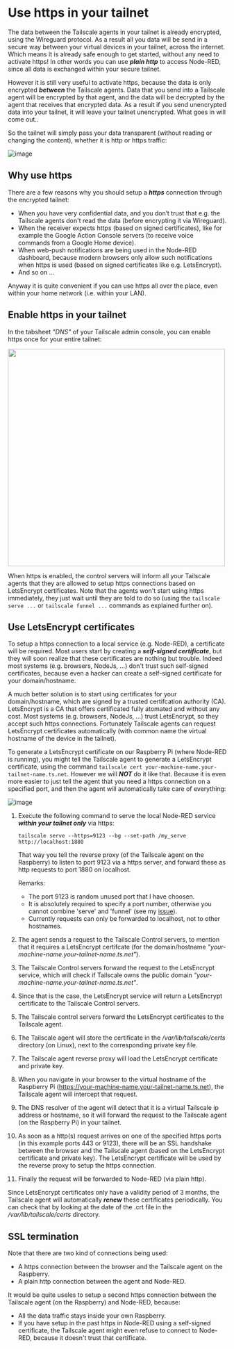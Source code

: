 # Use https in your tailnet
The data between the Tailscale agents in your tailnet is already encrypted, using the Wireguard protocol.  As a result all you data will be send in a secure way between your virtual devices in your tailnet, across the internet.  Which means it is already safe enough to get started, without any need to activate https!  In other words you can use ***plain http*** to access Node-RED, since all data is exchanged within your secure tailnet.

However it is still very useful to activate https, because the data is only encrypted ***between*** the Tailscale agents.  Data that you send into a Tailscale agent will be encrypted by that agent, and the data will be decrypted by the agent that receives that encrypted data.  As a result if you send unencrypted data into your tailnet, it will leave your tailnet unencrypted.  What goes in will come out..

So the tailnet will simply pass your data transparent (without reading or changing the content), whether it is http or https traffic:

![image](https://github.com/user-attachments/assets/1f66b508-d180-4e14-8a8e-c55b9a6360c3)

## Why use https
There are a few reasons why you should setup a ***https*** connection through the encrypted tailnet:
+ When you have very confidential data, and you don’t trust that e.g. the Tailscale agents don't read the data (before encrypting it via Wireguard).
+ When the receiver expects https (based on signed certificates), like for example the Google Action Console servers (to receive voice commands from a Google Home device).
+ When web-push notifications are being used in the Node-RED dashboard, because modern browsers only allow such notifications when https is used (based on signed certificates like e.g. LetsEncrypt).
+ And so on ...

Anyway it is quite convenient if you can use https all over the place, even within your home network (i.e. within your LAN).

## Enable https in your tailnet
In the tabsheet *"DNS"* of your Tailscale admin console, you can enable https once for your entire tailnet:

<img src="https://github.com/bartbutenaers/Node-RED-security-basics/assets/14224149/07aa2e7d-546f-443a-9801-cf9cc51b3156" width="500">

When https is enabled, the control servers will inform all your Tailscale agents that they are allowed to setup https connections based on LetsEncrypt certificates.  Note that the agents won't start using https immediately, they just wait until they are told to do so (using the `tailscale serve ...` or `tailscale funnel ...` commands as explained further on).

## Use LetsEncrypt certificates
To setup a https connection to a local service (e.g. Node-RED), a certificate will be required.  Most users start by creating a ***self-signed certificate***, but they will soon realize that these certificates are nothing but trouble.  Indeed most systems (e.g. browsers, NodeJs, ...) don't trust such self-signed certificates, because even a hacker can create a self-signed certificate for your domain/hostname. 

A much better solution is to start using certificates for your domain/hostname, which are signed by a trusted certifcation authority (CA).  LetsEncrypt is a CA that offers certificated fully atomated and without any cost.  Most systems (e.g. browsers, NodeJs, ...) trust LetsEncrypt, so they accept such https connections.  Fortunately Tailscale agents can request LetsEncrypt certificates automatically (with common name the virtual hostname of the device in the tailnet).  

To generate a LetsEncrypt certificate on our Raspberry Pi (where Node-RED is running), you might tell the Tailscale agent to generate a LetsEncrypt certificate, using the command `tailscale cert your-machine-name.your-tailnet-name.ts.net`.  However we will ***NOT*** do it like that.  Because it is even more easier to just tell the agent that you need a https connection on a specified port, and then the agent will automatically take care of everything:

![image](https://github.com/user-attachments/assets/bdad301b-bb0a-488a-8e7f-7c85af0ddb4b)

1. Execute the following command to serve the local Node-RED service ***within your tailnet only*** via https:
   ```
   tailscale serve --https=9123 --bg --set-path /my_serve http://localhost:1880
   ```
   That way you tell the reverse proxy (of the Tailscale agent on the Raspberry) to listen to port 9123 via a https server, and forward these as http requests to port 1880 on localhost.

   Remarks:
   + The port 9123 is random unused port that I have choosen.
   + It is absolutely required to specify a port number, otherwise you cannot combine 'serve' and 'funnel' (see my [issue](https://github.com/tailscale/tailscale/issues/11009#issuecomment-2267159080)).
   + Currently requests can only be forwarded to localhost, not to other hostnames.
3. The agent sends a request to the Tailscale Control servers, to mention that it requires a LetsEncrypt certifcate (for the domain/hostname *"your-machine-name.your-tailnet-name.ts.net"*).
4. The Tailscale Control servers forward the request to the LetsEncrypt service, which will check if Tailscale owns the public domain *"your-machine-name.your-tailnet-name.ts.net"*.
5. Since that is the case, the LetsEncrypt service will return a LetsEncrypt certificate to the Tailscale Control servers.
6. The Tailscale control servers forward the LetsEncrypt certificates to the Tailscale agent.
7. The Tailscale agent will store the certificate in the */var/lib/tailscale/certs* directory (on Linux), next to the corresponding private key file.
8. The Tailscale agent reverse proxy will load the LetsEncrypt certificate and private key.
9. When you navigate in your browser to the virtual hostname of the Raspberry Pi (https://your-machine-name.your-tailnet-name.ts.net), the Tailscale agent will intercept that request.
10. The DNS resolver of the agent will detect that it is a virtual Tailscale ip address or hostname, so it will forward the request to the Tailscale agent (on the Raspberry Pi) in your tailnet.
11. As soon as a http(s) request arrives on one of the specified https ports (in this example ports 443 or 9123), there will be an SSL handshake between the browser and the Tailscale agent (based on the LetsEncrypt certificate and private key).  The LetsEncrypt certificate will be used by the reverse proxy to setup the https connection.
12. Finally the request will be forwarded to Node-RED (via plain http).

Since LetsEncrypt certificates only have a validity period of 3 months, the Tailscale agent will automatically ***renew*** these certificates periodically.  You can check that by looking at the date of the .crt file in the */var/lib/tailscale/certs* directory.

## SSL termination
Note that there are two kind of connections being used:
+ A https connection between the browser and the Tailscale agent on the Raspberry.  
+ A plain http connection between the agent and Node-RED.

It would be quite useles to setup a second https connection between the Tailscale agent (on the Raspberry) and Node-RED, because:
+ All the data traffic stays inside your own Raspberry.
+ If you have setup in the past https in Node-RED using a self-signed certificate, the Tailscale agent might even refuse to connect to Node-RED, because it doesn't trust that certificate.
